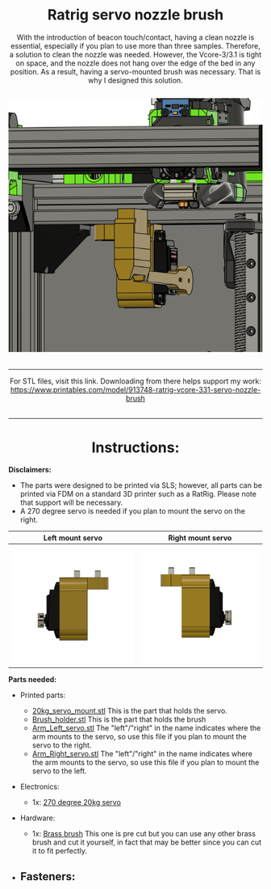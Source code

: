 <div align="center">
  <strong><h1>Ratrig servo nozzle brush</h1></strong>
</div>

<div align="center">
  With the introduction of beacon touch/contact, having a clean nozzle is essential, especially if you plan to use more than three samples. Therefore, a solution to clean the nozzle was needed. However, the Vcore-3/3.1 is tight on space, and the nozzle does not hang over the edge of the bed in any position. As a result, having a servo-mounted brush was necessary. That is why I designed this solution.
  <br><br>
  <img src="https://raw.githubusercontent.com/keyquesttech/Ratrig-Vcore-3-3.1-servo-nozzle-brush/main/imgs/1.png" alt="Servo Nozzle Brush" style="margin-top: 10px;">
  <br><br>

  <hr>
  
  For STL files, visit this link. Downloading from there helps support my work: <a href="https://www.printables.com/model/913748-ratrig-vcore-331-servo-nozzle-brush">https://www.printables.com/model/913748-ratrig-vcore-331-servo-nozzle-brush</a>
  <br><br>
</div>

<hr>

<div align="center">
  <strong><h1>Instructions:</h1></strong>
</div>

**Disclaimers:** 
 - The parts were designed to be printed via SLS; however, all parts can be printed via FDM on a standard 3D printer such as a RatRig. Please note that support will be necessary.
 - A 270 degree servo is needed if you plan to mount the servo on the right.

| Left mount servo | Right mount servo |
|--|--|
|  <img src="https://raw.githubusercontent.com/keyquesttech/Ratrig-Vcore-3-3.1-servo-nozzle-brush/main/imgs/6.png" alt="Servo Nozzle Brush" style="margin-top: 10px;"> | <img src="https://raw.githubusercontent.com/keyquesttech/Ratrig-Vcore-3-3.1-servo-nozzle-brush/main/imgs/4.png" alt="Servo Nozzle Brush" style="margin-top: 10px;"> |

**Parts needed:**

 - Printed parts:
	 - [20kg_servo_mount.stl](https://www.printables.com/model/913748-ratrig-vcore-331-servo-nozzle-brush/files#preview:file-i0pbr) This is the part that holds the servo.
	 - [Brush_holder.stl](https://www.printables.com/model/913748-ratrig-vcore-331-servo-nozzle-brush/files#preview:file-IZfeJ) This is the part that holds the brush
	 - [Arm_Left_servo.stl](https://www.printables.com/model/913748-ratrig-vcore-331-servo-nozzle-brush/files#preview:file-Ac7of) The "left"/"right" in the name indicates where the arm mounts to the servo, so use this file if you plan to mount the servo to the right.
	 - [Arm_Right_servo.stl](https://www.printables.com/model/913748-ratrig-vcore-331-servo-nozzle-brush/files#preview:file-6haNp) The "left"/"right" in the name indicates where the arm mounts to the servo, so use this file if you plan to mount the servo to the left.

 - Electronics:
	 - 1x: [270 degree 20kg servo](https://www.amazon.com/dp/B076CNKQX4?psc=1&ref=ppx_yo2ov_dt_b_product_details)

 - Hardware:
	 - 1x: [Brass brush](https://www.amazon.com/dp/B0C786T8Z7?psc=1&ref=ppx_yo2ov_dt_b_product_details) This one is pre cut but you can use any other brass brush and cut it yourself, in fact that may be better since you can cut it to fit perfectly.

 - Fasteners:
	 - 
